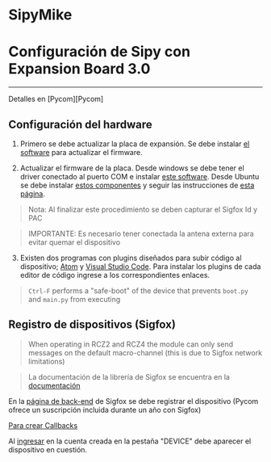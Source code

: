 # SipyMike

# Configuración de Sipy con Expansion Board 3.0
___
Detalles en [Pycom][Pycom]

## Configuración del hardware

1. Primero se debe actualizar la placa de expansión. Se debe instalar [el software](https://docs.pycom.io/pytrackpysense/installation/firmware.html) para actualizar el firmware.

2. Actualizar el firmware de la placa. Desde windows se debe tener el driver conectado al puerto COM e instalar [este software](https://software.pycom.io/findupgrade?product=pycom-firmware-updater&type=all&platform=win32&redirect=true). Desde Ubuntu se debe instalar [estos componentes](https://software.pycom.io/downloads/linux-1.15.1.html) y seguir las instrucciones de [esta página](https://docs.pycom.io/gettingstarted/installation/firmwaretool.html#second).

>Nota: Al finalizar este procedimiento se deben capturar el Sigfox Id y PAC

> IMPORTANTE: Es necesario tener conectada la antena externa para evitar quemar el dispositivo

3. Existen dos programas con plugins diseñados para subir código al dispositivo; [Atom](https://docs.pycom.io/pymakr/installation/atom.html) y [Visual Studio Code](https://docs.pycom.io/pymakr/installation/vscode.html). Para instalar los plugins de cada editor de código ingrese a los correspondientes enlaces.


> ```Ctrl-F``` performs a "safe-boot" of the device that prevents ```boot.py``` and ```main.py``` from executing


## Registro de dispositivos (Sigfox)

> When operating in RCZ2 and RCZ4 the module can only send messages on the default macro-channel (this is due to Sigfox network limitations)

> La documentación de la librería de Sigfox se encuentra en la [documentación](https://docs.pycom.io/firmwareapi/pycom/network/sigfox.html)

En la [página de back-end](https://buy.sigfox.com/activate) de Sigfox se debe registrar el dispositivo (Pycom ofrece un suscripción incluida durante un año con Sigfox)

[Para crear Callbacks](https://support.sigfox.com/docs/custom-callback-creation)

Al [ingresar](https://backend.sigfox.com/auth/login) en la cuenta creada en la pestaña "DEVICE" debe aparecer el dispositivo en cuestión.

